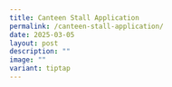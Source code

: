 ```yaml
---
title: Canteen Stall Application
permalink: /canteen-stall-application/
date: 2025-03-05
layout: post
description: ""
image: ""
variant: tiptap
---
```

